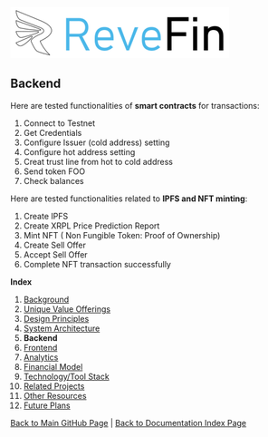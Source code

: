 ![Logo](./img/logo.png) 

## Backend 

Here are tested functionalities of **smart contracts** for transactions:
1.  Connect to Testnet
2.  Get Credentials
3.  Configure Issuer (cold address) setting
4.  Configure hot address setting
5.  Creat trust line from hot to cold address
6.  Send token FOO
7.  Check balances

Here are tested functionalities related to **IPFS and NFT minting**:

1.  Create IPFS
2.  Create XRPL Price Prediction Report
3.  Mint NFT ( Non Fungible Token:  Proof of Ownership)
4.  Create Sell Offer
5.  Accept Sell Offer
6.  Complete NFT transaction successfully

    
**Index**

1. [Background](Background.md)
2. [Unique Value Offerings](UniqueValueOfferings.md)
3. [Design Principles](DesignPrinciples.md)
4. [System Architecture](SystemArchitecture.md)
5. **Backend**
6. [Frontend](Frontend.md)
7. [Analytics](Analytics.md)
8. [Financial Model](FinancialModel.md)
9. [Technology/Tool Stack](TechnologyStack.md)
10. [Related Projects](RelatedProjects.md)
11. [Other Resources](OtherResources.md)
12. [Future Plans](FuturePlans.md)

<hline></hline>

[Back to Main GitHub Page](../README.md) | [Back to Documentation Index Page](Documentation.md)
